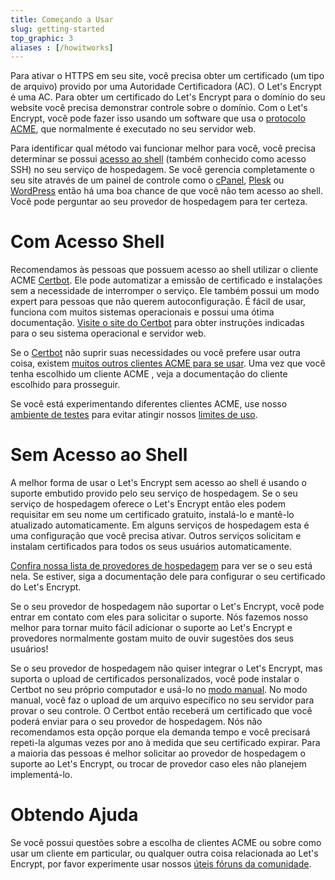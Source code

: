 ```yaml
---
title: Começando a Usar
slug: getting-started
top_graphic: 3
aliases : [/howitworks]
---
```


Para ativar o HTTPS em seu site, você precisa obter um certificado (um tipo de arquivo) 
provido por uma Autoridade Certificadora (AC). O Let's Encrypt é uma AC. Para obter um
certificado do Let's Encrypt para o domínio do seu website você precisa demonstrar
controle sobre o domínio. Com o Let's Encrypt, você pode fazer isso usando um software
que usa o [protocolo ACME](https://ietf-wg-acme.github.io/acme/), que normalmente é 
executado no seu servidor web.

Para identificar qual método vai funcionar melhor para você, você precisa determinar
se possui [acesso ao shell](https://en.wikipedia.org/wiki/Shell_account) (também conhecido
como acesso SSH) no seu serviço de hospedagem. Se você gerencia completamente o seu site através de um
painel de controle como o [cPanel](https://cpanel.com/), [Plesk](https://www.plesk.com/) ou 
[WordPress](https://wordpress.org/) então há uma boa chance de que você não tem acesso 
ao shell. Você pode perguntar ao seu provedor de hospedagem para ter certeza.

# Com Acesso Shell

Recomendamos às pessoas que possuem acesso ao shell utilizar o cliente ACME [Certbot].
Ele pode automatizar a emissão de certificado e instalações sem a necessidade de interromper o serviço.
Ele também possui um modo expert para pessoas que não querem autoconfiguração. É fácil de usar,
funciona com muitos sistemas operacionais e possui uma ótima documentação. [Visite o
site do Certbot][Certbot] para obter instruções indicadas para o seu sistema operacional e servidor web.

Se o [Certbot] não suprir suas necessidades ou você prefere usar outra coisa, existem
[muitos outros clientes ACME para se usar](/docs/client-options/). Uma vez que você tenha escolhido um cliente ACME
, veja a documentação do cliente escolhido para prosseguir.

Se você está experimentando diferentes clientes ACME, use nosso 
[ambiente de testes](/docs/staging-environment/) para evitar atingir
nossos [limites de uso](/docs/rate-limits/).

[Certbot]: https://certbot.eff.org/  "Certbot"

# Sem Acesso ao Shell

A melhor forma de usar o Let's Encrypt sem acesso ao shell é usando o suporte embutido
provido pelo seu serviço de hospedagem. Se o seu serviço de hospedagem oferece o Let's Encrypt
então eles podem requisitar em seu nome um certificado gratuito, instalá-lo e 
mantê-lo atualizado automaticamente. Em alguns serviços de hospedagem esta é
uma configuração que você precisa ativar. Outros serviços 
solicitam e instalam certificados para todos os seus usuários automaticamente.

[Confira nossa lista de provedores de hospedagem](https://community.letsencrypt.org/t/web-hosting-who-support-lets-encrypt/6920)
para ver se o seu está nela. Se estiver, siga a documentação dele para configurar
o seu certificado do Let's Encrypt.

Se o seu provedor de hospedagem não suportar o Let's Encrypt, você pode entrar em contato com eles
para solicitar o suporte. Nós fazemos nosso melhor para tornar muito fácil adicionar o suporte ao 
Let's Encrypt e provedores normalmente gostam muito de ouvir sugestões dos seus usuários!

Se o seu provedor de hospedagem não quiser integrar o Let's Encrypt, mas
suporta o upload de certificados personalizados, você pode instalar o Certbot no seu próprio
computador e usá-lo no [modo manual](https://certbot.eff.org/docs/using.html#manual).
No modo manual, você faz o upload de um arquivo específico no seu servidor para provar 
o seu controle. O Certbot então receberá um certificado que você poderá enviar para o seu
provedor de hospedagem. Nós não recomendamos esta opção porque ela demanda tempo 
e você precisará repeti-la algumas vezes por ano à medida que seu certificado
expirar. Para a maioria das pessoas é melhor solicitar ao provedor de hospedagem o suporte ao Let's Encrypt, 
ou trocar de provedor caso eles não planejem implementá-lo.

# Obtendo Ajuda

Se você possui questões sobre a escolha de clientes ACME ou sobre como usar um cliente em particular, ou 
qualquer outra coisa relacionada ao Let's Encrypt, por favor experimente usar nossos [úteis  fóruns da comunidade](https://community.letsencrypt.org/).
